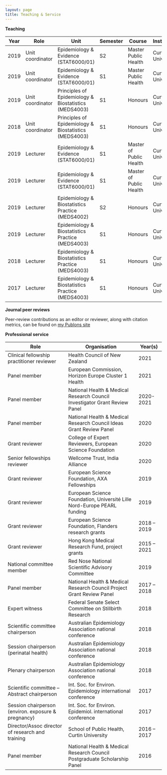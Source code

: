 ```yaml
---
layout: page
title: Teaching & Service
---
```


**Teaching**

| Year | Role | Unit | Semester | Course | Institution | Coordination | Students |
| ---- | ---- | ---- | ---- | ---- | ---- | ---- | ---- |
| 2019 |	Unit coordinator | Epidemiology & Evidence (STAT6000/01) | S2 | Master Public Health | Curtin University | 3 staff  | 87  |
| 2019 |	Unit coordinator | Epidemiology & Evidence (STAT6000/01) | S1 | Master Public Health | Curtin University | 3 staff  | 83   |
| 2019 |	Unit coordinator | Principles of Epidemiology & Biostatistics (MEDS4003) | S1 | Honours | Curtin University | 2 staff  | 11  |
| 2018	| Unit coordinator | Principles of Epidemiology & Biostatistics (MEDS4003) | S1 | Honours | Curtin University | 2 staff  | 14  |
| 2019 |	Lecturer | Epidemiology & Evidence (STAT6000/01) | S1 | Master of Public Health | Curtin University | NA | 87  |
| 2019 |	Lecturer | Epidemiology & Evidence (STAT6000/01) | S1 | Master of Public Health | Curtin University | NA |  83  |
| 2019 |	Lecturer | Epidemiology & Biostatistics Practice (MEDS4002) | S2 | Honours | Curtin University | NA |  11  |
| 2019 |	Lecturer | Epidemiology & Biostatistics Practice (MEDS4003) | S1 | Honours | Curtin University | NA |  11  |
| 2018 |	Lecturer | Epidemiology & Biostatistics Practice (MEDS4003) | S1 | Honours | Curtin University | NA |  14  |
| 2017 |	Lecturer | Epidemiology & Biostatistics Practice (MEDS4003) | S1 | Honours | Curtin University | NA |  12  |


 **Journal peer reviews**
 
 Peer-review contributions as an editor or reviewer, along with citation metrics, can be found on [my Publons site](https://publons.com/researcher/1287244/gavin-pereira/)
 
 **Professional service** 
 
| Role | Organisation | Year(s) |
| ---- | ---- | ---- |
| Clinical fellowship practitioner reviewer | Health Council of New Zealand |		2021 |
| Panel member | European Commission, Horizon Europe Cluster 1 Health|	2021 |
| Panel member | National Health & Medical Research Council Investigator Grant Review Panel |			2020-2021 |
| Panel member | National Health & Medical Research Council Ideas Grant Review Panel |	2020
| Grant reviewer | College of Expert Reviewers, European Science Foundation |		2020 |
| Senior fellowships reviewer | Wellcome Trust, India Alliance |				2020 |
| Grant reviewer | European Science Foundation, AXA Fellowships |	2019 |
| Grant reviewer | European Science Foundation, Université Lille Nord-Europe PEARL funding |		2019 |
| Grant reviewer | European Science Foundation, Flanders research grants |			2018 – 2019 |
| Grant reviewer | Hong Kong Medical Research Fund, project grants |			2015 – 2021 |
| National committee member | Red Nose National Scientific Advisory Committee |	2019 |
| Panel member | National Health & Medical Research Council Project Grant Review Panel |	2017 – 2018 |
| Expert witness | Federal Senate Select Committee on Stillbirth Research |		2018 |
| Scientific committee chairperson | Australian Epidemiology Association national conference | 2018 |
| Session chairperson (perinatal health) | Australian Epidemiology Association national conference |			2018 |
| Plenary chairperson | Australian Epidemiology Association national conference			 |		2018 |
| Scientific committee – Abstract chairperson | Int. Soc. for Environ. Epidemiology international conference  | 	2017 |
| Session chairperson (environ. exposure & pregnancy) | Int. Soc. for Environ. Epidemiol. international conference |	2017 |
| Director/Assoc director of research and training | School of Public Health, Curtin University |		2016 – 2017 |
| Panel member | National Health & Medical Research Council Postgraduate Scholarship Panel |		2016 |

